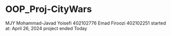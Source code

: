 # OOP_Proj-CityWars
MJY Mohammad-Javad Yoisefi 402102776
Emad Firoozi 402102251
started at: April 26, 2024
project ended
Today
